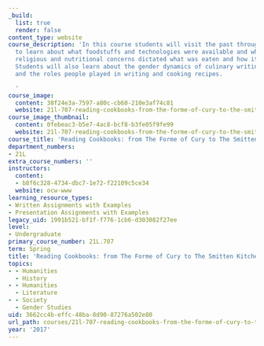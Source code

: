 ```yaml
---
_build:
  list: true
  render: false
content_type: website
course_description: 'In this course students will visit the past through cookbooks
  to learn about what foodstuffs and technologies were available and when, and how
  religious and nutritional concerns dictated what was eaten and how it was cooked.
  Students will also learn about the gender dynamics of culinary writing and performances
  and the roles people played in writing and cooking recipes.

  '
course_image:
  content: 38f24e3a-7597-a80c-cb60-210e3af74c81
  website: 21l-707-reading-cookbooks-from-the-forme-of-cury-to-the-smitten-kitchen-spring-2017
course_image_thumbnail:
  content: 0febeac3-b5e7-4ac8-bcf8-b3fe05f9fe99
  website: 21l-707-reading-cookbooks-from-the-forme-of-cury-to-the-smitten-kitchen-spring-2017
course_title: 'Reading Cookbooks: from The Forme of Cury to The Smitten Kitchen'
department_numbers:
- 21L
extra_course_numbers: ''
instructors:
  content:
  - b8f6c328-4734-dbc7-1e72-f22109c5ce34
  website: ocw-www
learning_resource_types:
- Written Assignments with Examples
- Presentation Assignments with Examples
legacy_uid: 1991b521-bf1f-f776-1cb6-d303082f27ee
level:
- Undergraduate
primary_course_number: 21L.707
term: Spring
title: 'Reading Cookbooks: from The Forme of Cury to The Smitten Kitchen'
topics:
- - Humanities
  - History
- - Humanities
  - Literature
- - Society
  - Gender Studies
uid: 3662cc4b-effc-48ba-8d90-87276a502e80
url_path: courses/21l-707-reading-cookbooks-from-the-forme-of-cury-to-the-smitten-kitchen-spring-2017
year: '2017'
---
```

